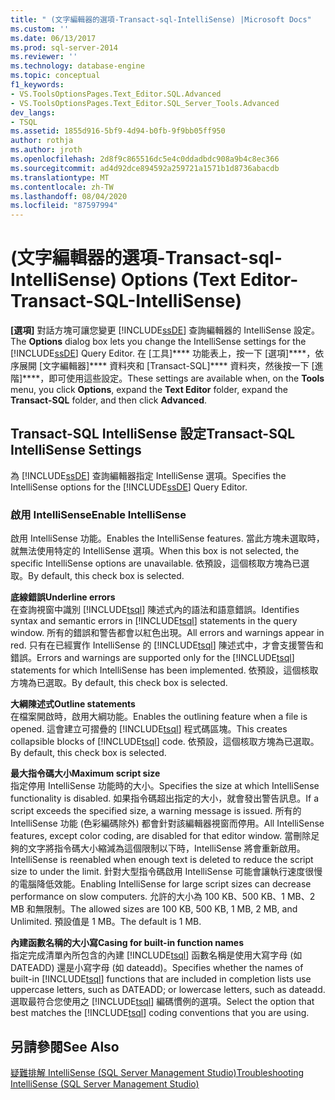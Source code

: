 ```yaml
---
title: " (文字編輯器的選項-Transact-sql-IntelliSense) |Microsoft Docs"
ms.custom: ''
ms.date: 06/13/2017
ms.prod: sql-server-2014
ms.reviewer: ''
ms.technology: database-engine
ms.topic: conceptual
f1_keywords:
- VS.ToolsOptionsPages.Text_Editor.SQL.Advanced
- VS.ToolsOptionsPages.Text_Editor.SQL_Server_Tools.Advanced
dev_langs:
- TSQL
ms.assetid: 1855d916-5bf9-4d94-b0fb-9f9bb05ff950
author: rothja
ms.author: jroth
ms.openlocfilehash: 2d8f9c865516dc5e4c0ddadbdc908a9b4c8ec366
ms.sourcegitcommit: ad4d92dce894592a259721a1571b1d8736abacdb
ms.translationtype: MT
ms.contentlocale: zh-TW
ms.lasthandoff: 08/04/2020
ms.locfileid: "87597994"
---
```

# <a name="options-text-editor-transact-sql-intellisense"></a><span data-ttu-id="dbc0b-102"> (文字編輯器的選項-Transact-sql-IntelliSense) </span><span class="sxs-lookup"><span data-stu-id="dbc0b-102">Options (Text Editor-Transact-SQL-IntelliSense)</span></span>
  <span data-ttu-id="dbc0b-103">**[選項]** 對話方塊可讓您變更 [!INCLUDE[ssDE](../includes/ssde-md.md)] 查詢編輯器的 IntelliSense 設定。</span><span class="sxs-lookup"><span data-stu-id="dbc0b-103">The **Options** dialog box lets you change the IntelliSense settings for the [!INCLUDE[ssDE](../includes/ssde-md.md)] Query Editor.</span></span> <span data-ttu-id="dbc0b-104">在 [工具]\*\*\*\* 功能表上，按一下 [選項]\*\*\*\*，依序展開 [文字編輯器]\*\*\*\* 資料夾和 [Transact-SQL]\*\*\*\* 資料夾，然後按一下 [進階]\*\*\*\*，即可使用這些設定。</span><span class="sxs-lookup"><span data-stu-id="dbc0b-104">These settings are available when, on the **Tools** menu, you click **Options**, expand the **Text Editor** folder, expand the **Transact-SQL** folder, and then click **Advanced**.</span></span>  
  
## <a name="transact-sql-intellisense-settings"></a><span data-ttu-id="dbc0b-105">Transact-SQL IntelliSense 設定</span><span class="sxs-lookup"><span data-stu-id="dbc0b-105">Transact-SQL IntelliSense Settings</span></span>  
 <span data-ttu-id="dbc0b-106">為 [!INCLUDE[ssDE](../includes/ssde-md.md)] 查詢編輯器指定 IntelliSense 選項。</span><span class="sxs-lookup"><span data-stu-id="dbc0b-106">Specifies the IntelliSense options for the [!INCLUDE[ssDE](../includes/ssde-md.md)] Query Editor.</span></span>  
  
### <a name="enable-intellisense"></a><span data-ttu-id="dbc0b-107">啟用 IntelliSense</span><span class="sxs-lookup"><span data-stu-id="dbc0b-107">Enable IntelliSense</span></span>  
 <span data-ttu-id="dbc0b-108">啟用 IntelliSense 功能。</span><span class="sxs-lookup"><span data-stu-id="dbc0b-108">Enables the IntelliSense features.</span></span> <span data-ttu-id="dbc0b-109">當此方塊未選取時，就無法使用特定的 IntelliSense 選項。</span><span class="sxs-lookup"><span data-stu-id="dbc0b-109">When this box is not selected, the specific IntelliSense options are unavailable.</span></span> <span data-ttu-id="dbc0b-110">依預設，這個核取方塊為已選取。</span><span class="sxs-lookup"><span data-stu-id="dbc0b-110">By default, this check box is selected.</span></span>  
  
 <span data-ttu-id="dbc0b-111">**底線錯誤**</span><span class="sxs-lookup"><span data-stu-id="dbc0b-111">**Underline errors**</span></span>  
 <span data-ttu-id="dbc0b-112">在查詢視窗中識別 [!INCLUDE[tsql](../includes/tsql-md.md)] 陳述式內的語法和語意錯誤。</span><span class="sxs-lookup"><span data-stu-id="dbc0b-112">Identifies syntax and semantic errors in [!INCLUDE[tsql](../includes/tsql-md.md)] statements in the query window.</span></span> <span data-ttu-id="dbc0b-113">所有的錯誤和警告都會以紅色出現。</span><span class="sxs-lookup"><span data-stu-id="dbc0b-113">All errors and warnings appear in red.</span></span> <span data-ttu-id="dbc0b-114">只有在已經實作 IntelliSense 的 [!INCLUDE[tsql](../includes/tsql-md.md)] 陳述式中，才會支援警告和錯誤。</span><span class="sxs-lookup"><span data-stu-id="dbc0b-114">Errors and warnings are supported only for the [!INCLUDE[tsql](../includes/tsql-md.md)] statements for which IntelliSense has been implemented.</span></span> <span data-ttu-id="dbc0b-115">依預設，這個核取方塊為已選取。</span><span class="sxs-lookup"><span data-stu-id="dbc0b-115">By default, this check box is selected.</span></span>  
  
 <span data-ttu-id="dbc0b-116">**大綱陳述式**</span><span class="sxs-lookup"><span data-stu-id="dbc0b-116">**Outline statements**</span></span>  
 <span data-ttu-id="dbc0b-117">在檔案開啟時，啟用大綱功能。</span><span class="sxs-lookup"><span data-stu-id="dbc0b-117">Enables the outlining feature when a file is opened.</span></span> <span data-ttu-id="dbc0b-118">這會建立可摺疊的 [!INCLUDE[tsql](../includes/tsql-md.md)] 程式碼區塊。</span><span class="sxs-lookup"><span data-stu-id="dbc0b-118">This creates collapsible blocks of [!INCLUDE[tsql](../includes/tsql-md.md)] code.</span></span> <span data-ttu-id="dbc0b-119">依預設，這個核取方塊為已選取。</span><span class="sxs-lookup"><span data-stu-id="dbc0b-119">By default, this check box is selected.</span></span>  
  
 <span data-ttu-id="dbc0b-120">**最大指令碼大小**</span><span class="sxs-lookup"><span data-stu-id="dbc0b-120">**Maximum script size**</span></span>  
 <span data-ttu-id="dbc0b-121">指定停用 IntelliSense 功能時的大小。</span><span class="sxs-lookup"><span data-stu-id="dbc0b-121">Specifies the size at which IntelliSense functionality is disabled.</span></span> <span data-ttu-id="dbc0b-122">如果指令碼超出指定的大小，就會發出警告訊息。</span><span class="sxs-lookup"><span data-stu-id="dbc0b-122">If a script exceeds the specified size, a warning message is issued.</span></span> <span data-ttu-id="dbc0b-123">所有的 IntelliSense 功能 (色彩編碼除外) 都會針對該編輯器視窗而停用。</span><span class="sxs-lookup"><span data-stu-id="dbc0b-123">All IntelliSense features, except color coding, are disabled for that editor window.</span></span> <span data-ttu-id="dbc0b-124">當刪除足夠的文字將指令碼大小縮減為這個限制以下時，IntelliSense 將會重新啟用。</span><span class="sxs-lookup"><span data-stu-id="dbc0b-124">IntelliSense is reenabled when enough text is deleted to reduce the script size to under the limit.</span></span> <span data-ttu-id="dbc0b-125">針對大型指令碼啟用 IntelliSense 可能會讓執行速度很慢的電腦降低效能。</span><span class="sxs-lookup"><span data-stu-id="dbc0b-125">Enabling IntelliSense for large script sizes can decrease performance on slow computers.</span></span> <span data-ttu-id="dbc0b-126">允許的大小為 100 KB、500 KB、1 MB、2 MB 和無限制。</span><span class="sxs-lookup"><span data-stu-id="dbc0b-126">The allowed sizes are 100 KB, 500 KB, 1 MB, 2 MB, and Unlimited.</span></span> <span data-ttu-id="dbc0b-127">預設值是 1 MB。</span><span class="sxs-lookup"><span data-stu-id="dbc0b-127">The default is 1 MB.</span></span>  
  
 <span data-ttu-id="dbc0b-128">**內建函數名稱的大小寫**</span><span class="sxs-lookup"><span data-stu-id="dbc0b-128">**Casing for built-in function names**</span></span>  
 <span data-ttu-id="dbc0b-129">指定完成清單內所包含的內建 [!INCLUDE[tsql](../includes/tsql-md.md)] 函數名稱是使用大寫字母 (如 DATEADD) 還是小寫字母 (如 dateadd)。</span><span class="sxs-lookup"><span data-stu-id="dbc0b-129">Specifies whether the names of built-in [!INCLUDE[tsql](../includes/tsql-md.md)] functions that are included in completion lists use uppercase letters, such as DATEADD; or lowercase letters, such as dateadd.</span></span> <span data-ttu-id="dbc0b-130">選取最符合您使用之 [!INCLUDE[tsql](../includes/tsql-md.md)] 編碼慣例的選項。</span><span class="sxs-lookup"><span data-stu-id="dbc0b-130">Select the option that best matches the [!INCLUDE[tsql](../includes/tsql-md.md)] coding conventions that you are using.</span></span>  
  
## <a name="see-also"></a><span data-ttu-id="dbc0b-131">另請參閱</span><span class="sxs-lookup"><span data-stu-id="dbc0b-131">See Also</span></span>  
 [<span data-ttu-id="dbc0b-132">疑難排解 IntelliSense &#40;SQL Server Management Studio&#41;</span><span class="sxs-lookup"><span data-stu-id="dbc0b-132">Troubleshooting IntelliSense &#40;SQL Server Management Studio&#41;</span></span>](../relational-databases/scripting/troubleshooting-intellisense.md)  
  
  
